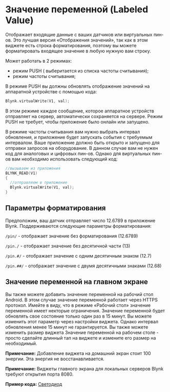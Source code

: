 # Значение переменной \(Labeled Value\)

Отображает входящие данные с ваших датчиков или виртуальных пин-ов. Это лучшая версия «Отображения значений», так как в этом виджете есть строка форматирования, поэтому вы можете форматировать входящее значение в любую нужную вам строку.

Может работать в 2 режимах:

* режим PUSH \( выберитается из списка частоты считывания\);
* режим частоты считывания;

В режиме PUSH вы должны обновлять отображение значений на аппаратной устройстве с помощью кода:

```cpp
Blynk.virtualWrite(V1, val);
```

В этом режиме каждое сообщение, которое аппаратное устройств отправляет на сервер, автоматически сохраняется на сервере. Режим PUSH не требует, чтобы приложение было онлайн или запущено.

В режиме частоты считывания вам нужно выбрать интервал обновления, и приложение будет запускать события с требуемым интервалом. Ваше приложение должно быть открыто и запущено для отправки запросов на оборудование. В данном случае вам не нужен код для аналоговых и цифровых пин-ов. Однако для виртуальных пин-ов вам необходимо использовать следующий код:

```cpp
//вызываем из приложения
BLYNK_READ(V1)
{
  //отправляем в приложение
  Blynk.virtualWrite(V1, val);
}
```

## Параметры форматирования

Предположим, ваш датчик отправляет число 12.6789 в приложение Blynk. Поддерживаются следующие параметры форматирования:

`/pin/` - отображает значение без форматирования \(12.6789\)

`/pin./` - отображает значение без десятичной части \(13\)

`/pin.#/` - отображает значение с одним десятичным знаком \(12.7\)

`/pin.##/` - отображает значение с двумя десятичными знаками \(12.68\)

## Значение переменной на главном экране

Вы также можете добавить значение переменной на рабочий стол Android. В этом случае значение переменной работает через HTTPS протокол. Имейте в виду, что в режиме «Рабочий стол» значение переменной имеет некторые ограничения. Значение переменной будет обновлять свое состояние только один раз в 15 минут. Вы можете изменить этот параметр через настройки виджета. Однако интервал обновления менее 15 минут не гарантируется. Вы также можете изменить размер виджета Значение переменной на рабочем столе - просто сделайте длинный тап на виджете и измените его размер на необходимый.

**Примечание:** Добавление виджета на домашний экран стоит 100 энергии. Эта энергия не восстанавливается.

**Примечание:** Виджеты главного экрана для локальных серверов Blynk требуют открытия порта 8080.

**Пример кода:** [Светодиод](https://github.com/blynkkk/blynk-library/blob/master/examples/GettingStarted/BlynkBlink/BlynkBlink.ino)

